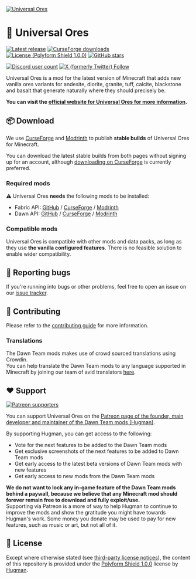 [![Universal Ores](https://dawnteammc.github.io/universal_ores/images/header.png)](https://dawnteammc.github.io/universal_ores)

# 💎 Universal Ores
[![Latest release](https://img.shields.io/github/release/DawnTeamMC/UniversalOres.svg)](https://github.com/DawnTeamMC/UniversalOres/releases/latest)
[![CurseForge downloads](http://cf.way2muchnoise.eu/full_489884_downloads.svg)](https://www.curseforge.com/minecraft/mc-mods/universal-ores-fabric)
[![License (Polyform Shield 1.0.0)](https://img.shields.io/badge/code%20license-Polyform%20Shield%201.0.0-green.svg?style=flat-square)](https://polyformproject.org/licenses/shield/1.0.0/)
[![GitHub stars](https://img.shields.io/github/stars/DawnTeamMC/UniversalOres.svg?style=flat-square)]()

[![Discord user count](https://img.shields.io/discord/504608980799062036.svg?logoColor=FFFFFF&logo=discord&color=7289DA&style=flat-square)](https://discord.gg/8ksTVJu)
[![X (formerly Twitter) Follow](https://img.shields.io/twitter/follow/DawnTeamMC)](https://twitter.com/DawnTeamMC)

Universal Ores is a mod for the latest version of Minecraft that adds new vanilla ores variants for andesite, 
diorite, granite, tuff, calcite, blackstone and basalt that generate naturally where they should precisely be.

**You can visit the [official website for Universal Ores for more information](https://dawnteammc.github.io/universal_ores).**

## 📦 Download
We use [CurseForge](https://www.curseforge.com/minecraft/mc-mods/universal-ores-fabric) and [Modrinth](https://modrinth.com/mod/universal_ores) to publish **stable builds** of Universal Ores for Minecraft.

You can download the latest stable builds from both pages without signing up for an account, although [downloading on CurseForge](https://www.curseforge.com/minecraft/mc-mods/universal-ores-fabric) is currently preferred.

### Required mods
⚠ Universal Ores **needs** the following mods to be installed:

- Fabric API: [GitHub](https://github.com/FabricMC/fabric) / [CurseForge](https://www.curseforge.com/minecraft/mc-mods/fabric-api) / [Modrinth](https://modrinth.com/mod/fabric-api)
- Dawn API: [GitHub](https://github.com/DawnTeamMC/DawnAPI) / [CurseForge](https://www.curseforge.com/minecraft/mc-mods/dawn) / [Modrinth](https://modrinth.com/mod/dawn)

### Compatible mods
Universal Ores is compatible with other mods and data packs, as long as they use **the vanilla configured features**. There is no feasible solution to enable wider compatibility.

## 🐛 Reporting bugs
If you're running into bugs or other problems, feel free to open an issue on our [issue tracker](https://github.com/DawnTeamMC/UniversalOres/issues).

## 🔧 Contributing
Please refer to the [contributing guide](https://github.com/DawnTeamMC/UniversalOres/blob/master/CONTRIBUTING.md) for more information.

### Translations
The Dawn Team mods makes use of crowd sourced translations using Crowdin.  
You can help translate the Dawn Team mods to any language supported in Minecraft by joining our team of avid translators [here](https://crowdin.com/project/dawnteam).

## ❤️ Support
[![Patreon supporters](https://img.shields.io/endpoint.svg?url=https%3A%2F%2Fshieldsio-patreon.vercel.app%2Fapi%3Fusername%3DHugman%26type%3Dpatrons&style=flat-square)](https://patreon.com/Hugman)

You can support Universal Ores on the [Patreon page of the founder, main developer and maintainer of the Dawn Team mods (Hugman)](https://patreon.com/Hugman).

By supporting Hugman, you can get access to the following:

- Vote for the next features to be added to the Dawn Team mods
- Get exclusive screenshots of the next features to be added to Dawn Team mods
- Get early access to the latest beta versions of Dawn Team mods with new features
- Get early access to new mods from the Dawn Team mods

**We do not want to lock any in-game feature of the Dawn Team mods behind a paywall, because we believe that any Minecraft mod should forever remain free to download and fully exploit/use.**  
Supporting via Patreon is a more of way to help Hugman to continue to improve the mods and show the gratitude you might have towards Hugman's work.
Some money you donate may be used to pay for new features, such as music or art, but not all of it.

## 📜 License

Except where otherwise stated (see [third-party license notices](thirdparty/NOTICE.txt)), the content of this repository is provided
under the [Polyform Shield 1.0.0](LICENSE.md) license by [Hugman](https://github.com/Hugman76).
